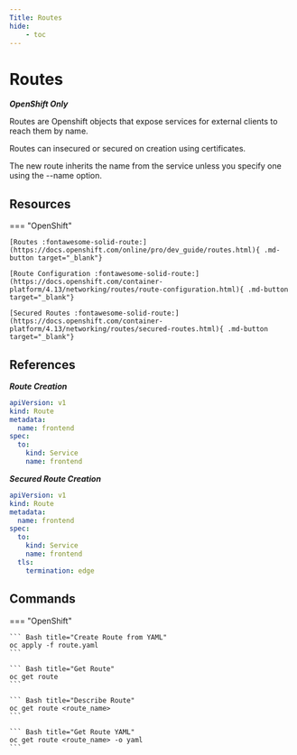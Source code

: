 ```yaml
---
Title: Routes
hide:
    - toc
---
```

# Routes

**_OpenShift Only_**

Routes are Openshift objects that expose services for external clients to reach them by name.

Routes can insecured or secured on creation using certificates.

The new route inherits the name from the service unless you specify one using the --name option.

## Resources

=== "OpenShift"

    [Routes :fontawesome-solid-route:](https://docs.openshift.com/online/pro/dev_guide/routes.html){ .md-button target="_blank"}

    [Route Configuration :fontawesome-solid-route:](https://docs.openshift.com/container-platform/4.13/networking/routes/route-configuration.html){ .md-button target="_blank"}

    [Secured Routes :fontawesome-solid-route:](https://docs.openshift.com/container-platform/4.13/networking/routes/secured-routes.html){ .md-button target="_blank"}

## References

**_Route Creation_**

```yaml
apiVersion: v1
kind: Route
metadata:
  name: frontend
spec:
  to:
    kind: Service
    name: frontend
```

**_Secured Route Creation_**

```yaml
apiVersion: v1
kind: Route
metadata:
  name: frontend
spec:
  to:
    kind: Service
    name: frontend
  tls:
    termination: edge
```

## Commands

=== "OpenShift"

    ``` Bash title="Create Route from YAML"
    oc apply -f route.yaml
    ```

    ``` Bash title="Get Route"
    oc get route
    ```

    ``` Bash title="Describe Route"
    oc get route <route_name>
    ```

    ``` Bash title="Get Route YAML"
    oc get route <route_name> -o yaml
    ```

